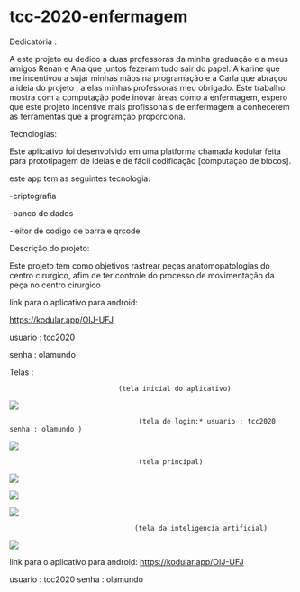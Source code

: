 # tcc-2020-enfermagem
 
 Dedicatória :
 
 
 A este projeto eu dedico a duas professoras da minha graduação e a meus amigos Renan e Ana que juntos fezeram tudo sair do papel.
 A karine que me incentivou a sujar minhas mãos na programação e a Carla que abraçou a ideia do projeto , a elas minhas professoras meu obrigado. Este trabalho mostra com a   computação pode inovar áreas como a enfermagem, espero que este projeto incentive mais profissonais de enfermagem a conhecerem as ferramentas que a programção proporciona.
 
 Tecnologias:
 
 
 Este aplicativo foi desenvolvido em uma platforma chamada kodular feita para prototipagem de ideias e de fácil codificação [computaçao de blocos].
 
 este app tem as seguintes tecnologia:
 
 -criptografia 
 
 -banco de dados
 
 -leitor de codigo de barra e qrcode
 
 Descrição do projeto:
 
 Este projeto tem como objetivos rastrear peças anatomopatologias do centro cirurgico, afim de ter controle do processo de movimentação da peça no centro cirurgico
 
 link para o aplicativo para android:
 
 https://kodular.app/OIJ-UFJ 
 
 
usuario : tcc2020

senha : olamundo

Telas :
 
 
 
 
 
 
 
 
                               (tela inicial do aplicativo)
 
 
 ![](https://github.com/Douglasbm040/tcc-2020-enfermagem/blob/main/imagens/imagem%20(6).jpeg)
                                
                                    (tela de login:* usuario : tcc2020 senha : olamundo )                                

![](https://github.com/Douglasbm040/tcc-2020-enfermagem/blob/main/imagens/imagem%20(5).jpeg)

                                    (tela principal)
                                    
![](https://github.com/Douglasbm040/tcc-2020-enfermagem/blob/main/imagens/imagem%20(4).jpeg)

![](https://github.com/Douglasbm040/tcc-2020-enfermagem/blob/main/imagens/imagem%20(3).jpeg)

![](https://github.com/Douglasbm040/tcc-2020-enfermagem/blob/main/imagens/imagem%20(2).jpeg)

                                   (tela da inteligencia artificial)

![](https://github.com/Douglasbm040/tcc-2020-enfermagem/blob/main/imagens/imagem%20(1).jpeg)
                        
                        
 
 link para o aplicativo para android:
 https://kodular.app/OIJ-UFJ 
 
 usuario : tcc2020
 senha : olamundo
 
 
